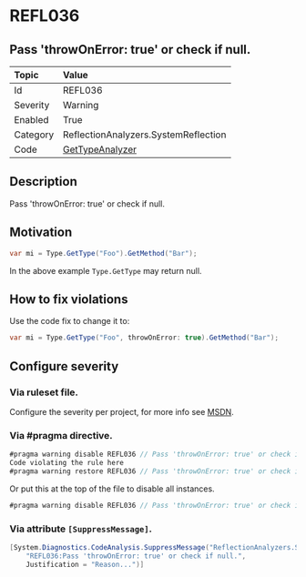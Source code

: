 # REFL036
## Pass 'throwOnError: true' or check if null.

| Topic    | Value
| :--      | :--
| Id       | REFL036
| Severity | Warning
| Enabled  | True
| Category | ReflectionAnalyzers.SystemReflection
| Code     | [GetTypeAnalyzer](https://github.com/DotNetAnalyzers/ReflectionAnalyzers/blob/master/ReflectionAnalyzers/NodeAnalzers/GetTypeAnalyzer.cs)

## Description

Pass 'throwOnError: true' or check if null.

## Motivation

```cs
var mi = Type.GetType("Foo").GetMethod("Bar");
```

In the above example `Type.GetType` may return null.

## How to fix violations

Use the code fix to change it to:

```cs
var mi = Type.GetType("Foo", throwOnError: true).GetMethod("Bar");
```

<!-- start generated config severity -->
## Configure severity

### Via ruleset file.

Configure the severity per project, for more info see [MSDN](https://msdn.microsoft.com/en-us/library/dd264949.aspx).

### Via #pragma directive.
```C#
#pragma warning disable REFL036 // Pass 'throwOnError: true' or check if null.
Code violating the rule here
#pragma warning restore REFL036 // Pass 'throwOnError: true' or check if null.
```

Or put this at the top of the file to disable all instances.
```C#
#pragma warning disable REFL036 // Pass 'throwOnError: true' or check if null.
```

### Via attribute `[SuppressMessage]`.

```C#
[System.Diagnostics.CodeAnalysis.SuppressMessage("ReflectionAnalyzers.SystemReflection", 
    "REFL036:Pass 'throwOnError: true' or check if null.", 
    Justification = "Reason...")]
```
<!-- end generated config severity -->